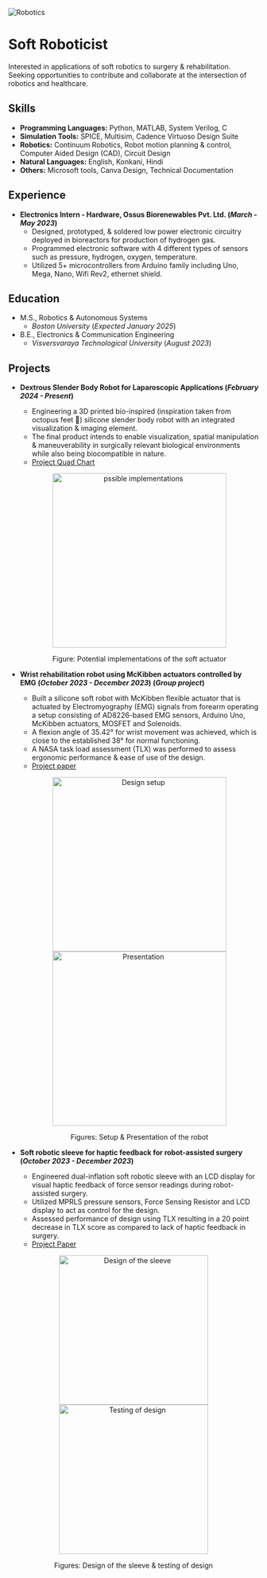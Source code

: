 ![Robotics](https://github.com/ssbasty/ssbasty.github.io/assets/102228956/7e40ef5f-8d95-4caa-9492-9203f9ed10b1)

# Soft Roboticist
Interested in applications of soft robotics to  surgery & rehabilitation. Seeking opportunities to contribute and collaborate at the intersection of robotics and healthcare. 

## Skills
- **Programming Languages:** Python, MATLAB, System Verilog, C 
- **Simulation Tools:** SPICE, Multisim, Cadence Virtuoso Design Suite
- **Robotics:** Continuum Robotics, Robot motion planning & control, Computer Aided Design (CAD), Circuit Design
- **Natural Languages:** English, Konkani, Hindi 
- **Others:** Microsoft tools, Canva Design, Technical Documentation

## Experience
- **Electronics Intern - Hardware, Ossus Biorenewables Pvt. Ltd. (_March - May 2023_)**
    - Designed, prototyped, & soldered low power electronic circuitry deployed in bioreactors for production of hydrogen gas.
    - Programmed electronic software with 4 different types of sensors such as pressure, hydrogen, oxygen, temperature.
    - Utilized 5+ microcontrollers from Arduino family including Uno, Mega, Nano, Wifi Rev2, ethernet shield.

## Education 
- M.S., Robotics & Autonomous Systems
  - _Boston University_ (_Expected January 2025_)
- B.E., Electronics & Communication Engineering
  - _Visversvaraya Technological University_ (_August 2023_)

## Projects
- **Dextrous Slender Body Robot for Laparoscopic Applications (_February 2024 - Present_)**
  - Engineering a 3D printed bio-inspired (inspiration taken from  octopus feet 🐙) silicone slender body robot with an integrated visualization & imaging element.
  - The final product intends to enable visualization, spatial manipulation & maneuverability in surgically relevant biological environments while also being biocompatible in nature.
  - [Project Quad Chart](https://github.com/ssbasty/ssbasty.github.io/files/14782022/Dexterous.slender.body.robot.for.laparoscopic.applications.Quad.chart.presentation.2.pdf)
  <p align="center">
      <img width="350" src="https://github.com/ssbasty/ssbasty.github.io/assets/102228956/2c8bbb09-6a23-4ec4-bb9b-fcff846b3a99" alt="pssible implementations">
  </p>  
  <p align="center">
    Figure: Potential implementations of the soft actuator
  </p>
  
- **Wrist rehabilitation robot using McKibben actuators controlled by EMG (_October 2023 - December 2023_) (_Group project_)**
  - Built a silicone soft robot with McKibben flexible actuator that is actuated by Electromyography (EMG) signals from forearm operating a setup consisting of AD8226-based EMG sensors, Arduino Uno, McKibben actuators, MOSFET and Solenoids.
  - A flexion angle of 35.42° for wrist movement was achieved, which is close to the established 38° for normal functioning.
  - A NASA task load assessment (TLX) was performed to assess ergonomic performance & ease of use of the design.
  - [Project paper](https://github.com/ssbasty/ssbasty.github.io/files/14794544/Wrist.rehabilitation.robot.using.McKibben.actuators.controlled.by.EMG.pdf)
  <p align="center">
      <img width="350" src="https://github.com/ssbasty/ssbasty.github.io/assets/102228956/4b1fafa7-21b4-4d9d-b874-76c8af53f64d" alt="Design setup">
      <img width="350" src="https://github.com/ssbasty/ssbasty.github.io/assets/102228956/42e9fcd5-c5b6-44fa-8163-87c729978633" alt="Presentation"> 
  </p>  
  <p align="center">
    Figures: Setup & Presentation of the robot
  </p>
  
- **Soft robotic sleeve for haptic feedback for robot-assisted surgery (_October 2023 - December 2023_)**
  - Engineered dual-inflation soft robotic sleeve with an LCD display for visual haptic feedback of force sensor readings during robot-assisted surgery.
  - Utilized MPRLS pressure sensors, Force Sensing Resistor and LCD display to act as control for the design.
  - Assessed performance of design using TLX resulting in a 20 point decrease in TLX score as compared to lack of haptic feedback in surgery.
  - [Project Paper](https://github.com/ssbasty/ssbasty.github.io/files/14819040/Soft.robotic.sleeve.for.haptic.feedback.for.robot-assisted.surgery.pdf)
<p align="center">
      <img width = "300" src="https://github.com/ssbasty/ssbasty.github.io/assets/102228956/edcbeb26-7eef-4195-9aa2-48673e69a578" alt="Design of the sleeve">
      <img width = "300" src="https://github.com/ssbasty/ssbasty.github.io/assets/102228956/8312342a-0b76-4e8a-ac8d-aebc8d8a7f22" alt="Testing of design">
  </p>  
  <p align="center">
    Figures: Design of the sleeve & testing of design
  </p>
